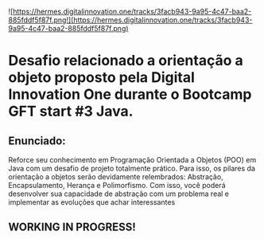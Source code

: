 ![https://hermes.digitalinnovation.one/tracks/3facb943-9a95-4c47-baa2-885fddf5f87f.png!](https://hermes.digitalinnovation.one/tracks/3facb943-9a95-4c47-baa2-885fddf5f87f.png)

# Desafio relacionado a orientação a objeto proposto pela Digital Innovation One durante o Bootcamp GFT start #3 Java.

## Enunciado: 

Reforce seu conhecimento em Programação Orientada a Objetos (POO) em Java com um desafio de projeto totalmente prático. Para isso, os pilares da orientação a objetos serão devidamente relembrados: Abstração, Encapsulamento, Herança e Polimorfismo.
Com isso, você poderá desenvolver sua capacidade de abstração com um problema real e implementar as evoluções que achar interessantes

## WORKING IN PROGRESS!


